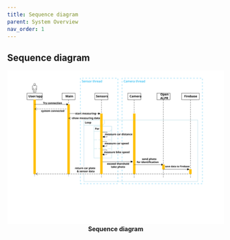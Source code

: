 ```yaml
---
title: Sequence diagram
parent: System Overview
nav_order: 1
---
```


## Sequence diagram

<p align="center">
  <img src="../images/sequence_diagram.svg" width="1000">
  <br> 
  <b> Sequence diagram </b>    
</p><br>


